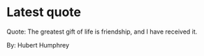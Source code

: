 # Latest quote 

Quote: The greatest gift of life is friendship, and I have received it. 

By: Hubert Humphrey